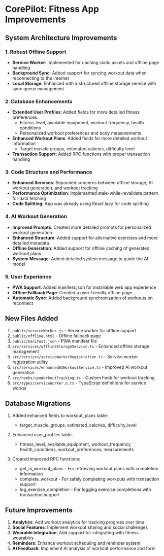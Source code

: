 # CorePilot: Fitness App Improvements

## System Architecture Improvements

### 1. Robust Offline Support
- **Service Worker**: Implemented for caching static assets and offline page handling
- **Background Sync**: Added support for syncing workout data when reconnecting to the internet
- **Local Storage**: Enhanced with a structured offline storage service with sync queue management

### 2. Database Enhancements
- **Extended User Profiles**: Added fields for more detailed fitness preferences
  - Fitness level, available equipment, workout frequency, health conditions
  - Personalized workout preferences and body measurements
- **Enhanced Workout Plans**: Added fields for more detailed workout information
  - Target muscle groups, estimated calories, difficulty level
- **Transaction Support**: Added RPC functions with proper transaction handling

### 3. Code Structure and Performance
- **Enhanced Services**: Separated concerns between offline storage, AI workout generation, and workout tracking
- **Performance Optimization**: Implemented stale-while-revalidate pattern for data fetching
- **Code Splitting**: App was already using React.lazy for code splitting

### 4. AI Workout Generation
- **Improved Prompts**: Created more detailed prompts for personalized workout generation
- **Enhanced Structure**: Added support for alternative exercises and more detailed metadata
- **Offline Generation**: Added support for offline caching of generated workout plans
- **System Message**: Added detailed system message to guide the AI model

### 5. User Experience
- **PWA Support**: Added manifest.json for installable web app experience
- **Offline Fallback Page**: Created a user-friendly offline page
- **Automatic Sync**: Added background synchronization of workouts on reconnect

## New Files Added

1. `public/serviceWorker.js` - Service worker for offline support
2. `public/offline.html` - Offline fallback page
3. `public/manifest.json` - PWA manifest file
4. `src/services/offlineStorageService.ts` - Enhanced offline storage management
5. `src/services/serviceWorkerRegistration.ts` - Service worker registration utility
6. `src/services/enhancedAIWorkoutService.ts` - Improved AI workout generation
7. `src/hooks/useWorkoutTracking.ts` - Custom hook for workout tracking
8. `src/types/serviceWorker.d.ts` - TypeScript definitions for service worker

## Database Migrations

1. Added enhanced fields to workout_plans table:
   - target_muscle_groups, estimated_calories, difficulty_level
   
2. Enhanced user_profiles table:
   - fitness_level, available_equipment, workout_frequency, health_conditions, workout_preferences, measurements
   
3. Created improved RPC functions:
   - get_ai_workout_plans - For retrieving workout plans with completion information
   - complete_workout - For safely completing workouts with transaction support
   - log_exercise_completion - For logging exercise completions with transaction support

## Future Improvements

1. **Analytics**: Add workout analytics for tracking progress over time
2. **Social Features**: Implement workout sharing and social challenges
3. **Wearable Integration**: Add support for integrating with fitness wearables
4. **Reminders**: Enhance workout scheduling and reminder system
5. **AI Feedback**: Implement AI analysis of workout performance and form 